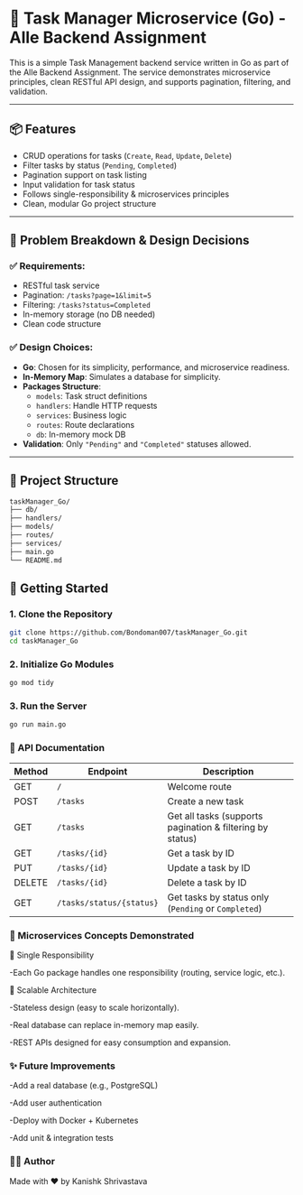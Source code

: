 # 📝 Task Manager Microservice (Go) - Alle Backend Assignment

This is a simple Task Management backend service written in Go as part of the Alle Backend Assignment. The service demonstrates microservice principles, clean RESTful API design, and supports pagination, filtering, and validation.

---

## 📦 Features

- CRUD operations for tasks (`Create`, `Read`, `Update`, `Delete`)
- Filter tasks by status (`Pending`, `Completed`)
- Pagination support on task listing
- Input validation for task status
- Follows single-responsibility & microservices principles
- Clean, modular Go project structure

---

## 🧠 Problem Breakdown & Design Decisions

### ✅ Requirements:
- RESTful task service
- Pagination: `/tasks?page=1&limit=5`
- Filtering: `/tasks?status=Completed`
- In-memory storage (no DB needed)
- Clean code structure

### ✅ Design Choices:
- **Go**: Chosen for its simplicity, performance, and microservice readiness.
- **In-Memory Map**: Simulates a database for simplicity.
- **Packages Structure**:
  - `models`: Task struct definitions
  - `handlers`: Handle HTTP requests
  - `services`: Business logic
  - `routes`: Route declarations
  - `db`: In-memory mock DB
- **Validation**: Only `"Pending"` and `"Completed"` statuses allowed.

---

## 📁 Project Structure
```bash
taskManager_Go/
├── db/
├── handlers/
├── models/
├── routes/
├── services/
├── main.go
└── README.md
```
## 🚀 Getting Started

### 1. Clone the Repository

```bash
git clone https://github.com/Bondoman007/taskManager_Go.git
cd taskManager_Go
```
### 2. Initialize Go Modules
```bash
go mod tidy
```
### 3. Run the Server
```bash
go run main.go
```


### 📡 API Documentation
| Method | Endpoint                 | Description                                               |
| ------ | ------------------------ | --------------------------------------------------------- |
| GET    | `/`                      | Welcome route                                             |
| POST   | `/tasks`                 | Create a new task                                         |
| GET    | `/tasks`                 | Get all tasks (supports pagination & filtering by status) |
| GET    | `/tasks/{id}`            | Get a task by ID                                          |
| PUT    | `/tasks/{id}`            | Update a task by ID                                       |
| DELETE | `/tasks/{id}`            | Delete a task by ID                                       |
| GET    | `/tasks/status/{status}` | Get tasks by status only (`Pending` or `Completed`)       |

### 🧱 Microservices Concepts Demonstrated
🔹 Single Responsibility

-Each Go package handles one responsibility (routing, service logic, etc.).

🔹 Scalable Architecture

-Stateless design (easy to scale horizontally).

-Real database can replace in-memory map easily.

-REST APIs designed for easy consumption and expansion.

### ✨ Future Improvements
-Add a real database (e.g., PostgreSQL)

-Add user authentication

-Deploy with Docker + Kubernetes

-Add unit & integration tests

### 👨‍💻 Author
Made with ❤️ by Kanishk Shrivastava 
